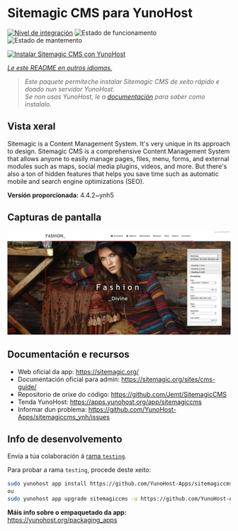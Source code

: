 <!--
NOTA: Este README foi creado automáticamente por <https://github.com/YunoHost/apps/tree/master/tools/readme_generator>
NON debe editarse manualmente.
-->

# Sitemagic CMS para YunoHost

[![Nivel de integración](https://dash.yunohost.org/integration/sitemagiccms.svg)](https://dash.yunohost.org/appci/app/sitemagiccms) ![Estado de funcionamento](https://ci-apps.yunohost.org/ci/badges/sitemagiccms.status.svg) ![Estado de mantemento](https://ci-apps.yunohost.org/ci/badges/sitemagiccms.maintain.svg)

[![Instalar Sitemagic CMS con YunoHost](https://install-app.yunohost.org/install-with-yunohost.svg)](https://install-app.yunohost.org/?app=sitemagiccms)

*[Le este README en outros idiomas.](./ALL_README.md)*

> *Este paquete permíteche instalar Sitemagic CMS de xeito rápido e doado nun servidor YunoHost.*  
> *Se non usas YunoHost, le a [documentación](https://yunohost.org/install) para saber como instalalo.*

## Vista xeral

Sitemagic is a Content Management System. It's very unique in its approach to design. Sitemagic CMS is a comprehensive Content Management System that allows anyone to easily manage pages, files, menu, forms, and external modules such as maps, social media plugins, videos, and more. But there's also a ton of hidden features that helps you save time such as automatic mobile and search engine optimizations (SEO).

**Versión proporcionada:** 4.4.2~ynh5

## Capturas de pantalla

![Captura de pantalla de Sitemagic CMS](./doc/screenshots/Designer.jpeg)

## Documentación e recursos

- Web oficial da app: <https://sitemagic.org/>
- Documentación oficial para admin: <https://sitemagic.org/sites/cms-guide/>
- Repositorio de orixe do código: <https://github.com/Jemt/SitemagicCMS>
- Tenda YunoHost: <https://apps.yunohost.org/app/sitemagiccms>
- Informar dun problema: <https://github.com/YunoHost-Apps/sitemagiccms_ynh/issues>

## Info de desenvolvemento

Envía a túa colaboración á [rama `testing`](https://github.com/YunoHost-Apps/sitemagiccms_ynh/tree/testing).

Para probar a rama `testing`, procede deste xeito:

```bash
sudo yunohost app install https://github.com/YunoHost-Apps/sitemagiccms_ynh/tree/testing --debug
ou
sudo yunohost app upgrade sitemagiccms -u https://github.com/YunoHost-Apps/sitemagiccms_ynh/tree/testing --debug
```

**Máis info sobre o empaquetado da app:** <https://yunohost.org/packaging_apps>

